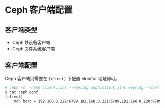 # Ceph 客户端配置

## 客户端类型

* Ceph 块设备客户端
* Ceph 文件系统客户端

## 客户端配置

Ceph 客户端只需要在 `[client]` 下配置 Monitor 地址即可。

```sh
# ceph -s --name client.jins --keyring ceph.client.jins.keyring --conf ceph.conf
$ cat ceph.conf
[client]
    mon host = 192.168.8.222:6789,192.168.8.221:6789,192.168.8.220:6789
```

